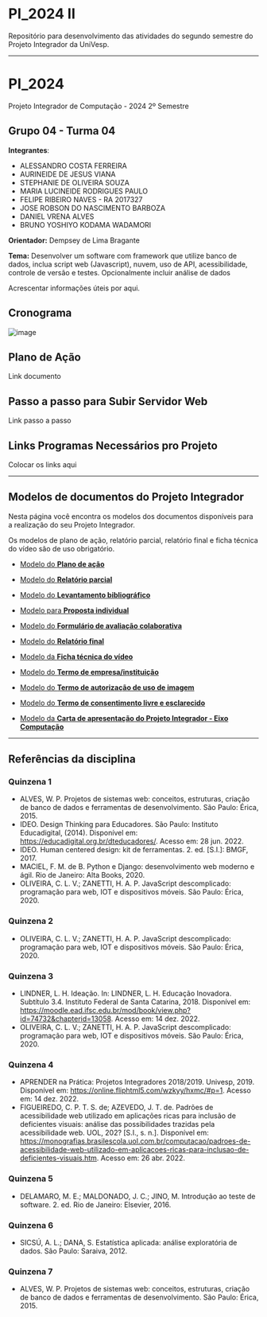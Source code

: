 # PI_2024 II
Repositório para desenvolvimento das atividades do segundo semestre do Projeto Integrador da UniVesp.

---

# PI_2024
Projeto Integrador de Computação - 2024 2º Semestre

## Grupo 04 - Turma 04

**Integrantes**: 

- ALESSANDRO COSTA FERREIRA
- AURINEIDE DE JESUS VIANA
- STEPHANIE DE OLIVEIRA SOUZA
- MARIA LUCINEIDE RODRIGUES PAULO
- FELIPE RIBEIRO NAVES - RA 2017327
- JOSE ROBSON DO NASCIMENTO BARBOZA
- DANIEL VRENA ALVES
- BRUNO YOSHIYO KODAMA WADAMORI

**Orientador:** Dempsey de Lima Bragante 

**Tema:** Desenvolver um software com framework que utilize banco de dados, inclua script web (Javascript), nuvem, uso de API, acessibilidade, controle de versão e testes. Opcionalmente incluir análise de dados


Acrescentar informações úteis por aqui.

## Cronograma
![image](https://github.com/stephanie0503/PI_2024_2/blob/main/CalendarioPI2024S2.jpeg)


## Plano de Ação
Link documento

## Passo a passo para Subir Servidor Web
Link passo a passo

## Links Programas Necessários pro Projeto
Colocar os links aqui



---

## Modelos de documentos do Projeto Integrador

Nesta página você encontra os modelos dos documentos disponíveis para a realização do seu Projeto Integrador.

Os modelos de plano de ação, relatório parcial, relatório final e ficha técnica do vídeo são de uso obrigatório.

- [Modelo do **Plano de ação**](https://assets.univesp.br/Proj_Integrador/2024-2S/Modelo-Plano_de_Acao.docx)
    
- [Modelo do **Relatório parcial**](https://assets.univesp.br/Proj_Integrador/2024-2S/Modelo_-_Relatorio_Parcial.docx)
    
- [Modelo do **Levantamento bibliográfico**](https://assets.univesp.br/Proj_Integrador/2024-2S/Levantamento%20bibliogr%C3%A1fico%20.docx)
    
- [Modelo para **Proposta individual**](https://assets.univesp.br/Proj_Integrador/2024-2S/Modelo%20de%20proposta%20individual.docx)
    
- [Modelo do **Formulário de avaliação colaborativa**](https://assets.univesp.br/Proj_Integrador/2024-2S/Modelo_Avaliacao_Colaborativa.docx)
    
- [Modelo do **Relatório final**](https://assets.univesp.br/Proj_Integrador/2024-2S/Modelo_Relatorio_Final.docx)
      
- [Modelo da **Ficha técnica do vídeo**](https://assets.univesp.br/Proj_Integrador/2024-2S/Modelo-Ficha_Tecnica_do_video.docx)
    
- [Modelo do **Termo de empresa/instituição**](https://assets.univesp.br/Proj_Integrador/2024-2S/Modelo-Termo_de_autorizacao_da_empresa.docx)
    
- [Modelo do **Termo de autorização de uso de imagem**](https://assets.univesp.br/Proj_Integrador/2024-2S/Modelo_Termo_de_autorizacao_de_uso_de_imagem.docx)
    
- [Modelo do **Termo de consentimento livre e esclarecido**](https://assets.univesp.br/Proj_Integrador/2024-2S/Modelo-Termo_de_Consentimento_Livre_e_Esclarecido.docx)
    
- [Modelo da **Carta de apresentação do Projeto Integrador - Eixo Computação**](https://assets.univesp.br/Proj_Integrador/2024-2S/Modelo_Carta-Apresentacao_PI_Computacao.docx)


---
## Referências da disciplina

### Quinzena 1
- ALVES, W. P. Projetos de sistemas web: conceitos, estruturas, criação de banco de dados e ferramentas de desenvolvimento. São Paulo: Érica, 2015.
- IDEO. Design Thinking para Educadores. São Paulo: Instituto Educadigital, (2014). Disponível em: https://educadigital.org.br/dteducadores/. Acesso em: 28 jun. 2022.
- IDEO. Human centered design: kit de ferramentas. 2. ed. [S.I.]: BMGF, 2017.
- MACIEL, F. M. de B. Python e Django: desenvolvimento web moderno e ágil. Rio de Janeiro: Alta Books, 2020.
- OLIVEIRA, C. L. V.; ZANETTI, H. A. P. JavaScript descomplicado: programação para web, IOT e dispositivos móveis. São Paulo: Érica, 2020.

### Quinzena 2
- OLIVEIRA, C. L. V.; ZANETTI, H. A. P. JavaScript descomplicado: programação para web, IOT e dispositivos móveis. São Paulo: Érica, 2020.

### Quinzena 3
- LINDNER, L. H. Ideação. In: LINDNER, L. H. Educação Inovadora. Subtítulo 3.4. Instituto Federal de Santa Catarina, 2018. Disponível em: https://moodle.ead.ifsc.edu.br/mod/book/view.php?id=74732&chapterid=13058. Acesso em: 14 dez. 2022.
- OLIVEIRA, C. L. V.; ZANETTI, H. A. P. JavaScript descomplicado: programação para web, IOT e dispositivos móveis. São Paulo: Érica, 2020.

### Quinzena 4
- APRENDER na Prática: Projetos Integradores 2018/2019. Univesp, 2019. Disponível em: https://online.fliphtml5.com/wzkyy/hxmc/#p=1. Acesso em: 14 dez. 2022.
- FIGUEIREDO, C. P. T. S. de; AZEVEDO, J. T. de. Padrões de acessibilidade web utilizado em aplicações ricas para inclusão de deficientes visuais: análise das possibilidades trazidas pela acessibilidade web. UOL, 202? [S.I., s. n.]. Disponível em: https://monografias.brasilescola.uol.com.br/computacao/padroes-de-acessibilidade-web-utilizado-em-aplicacoes-ricas-para-inclusao-de-deficientes-visuais.htm. Acesso em: 26 abr. 2022.

### Quinzena 5
- DELAMARO, M. E.; MALDONADO, J. C.; JINO, M. Introdução ao teste de software. 2. ed. Rio de Janeiro: Elsevier, 2016.

### Quinzena 6
- SICSÚ, A. L.; DANA, S. Estatística aplicada: análise exploratória de dados. São Paulo: Saraiva, 2012.

### Quinzena 7
- ALVES, W. P. Projetos de sistemas web: conceitos, estruturas, criação de banco de dados e ferramentas de desenvolvimento. São Paulo: Érica, 2015.

